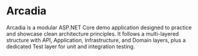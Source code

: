 # Arcadia
Arcadia is a modular ASP.NET Core demo application designed to practice and showcase clean architecture principles. It follows a multi-layered structure with API, Application, Infrastructure, and Domain layers, plus a dedicated Test layer for unit and integration testing.
